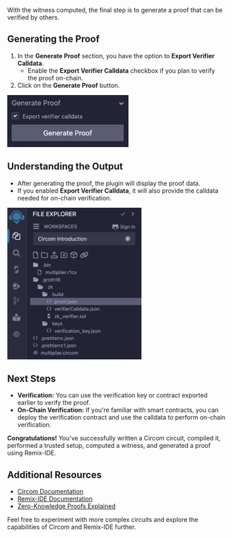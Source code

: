 With the witness computed, the final step is to generate a proof that can be verified by others.

## Generating the Proof

1. In the **Generate Proof** section, you have the option to **Export Verifier Calldata**.
    - Enable the **Export Verifier Calldata** checkbox if you plan to verify the proof on-chain.
2. Click on the **Generate Proof** button.

<img src="https://raw.githubusercontent.com/ethereum/remix-workshops/master/CircomIntro/step-7/images/generate_proof.png" alt="generate-proof" width=280 height=120>

## Understanding the Output

 - After generating the proof, the plugin will display the proof data.
 - If you enabled **Export Verifier Calldata**, it will also provide the calldata needed for on-chain verification.

<img src="https://raw.githubusercontent.com/ethereum/remix-workshops/master/CircomIntro/step-7/images/proof_generated.png" alt="proof-generated" width=310 height=350>

## Next Steps

 - **Verification:** You can use the verification key or contract exported earlier to verify the proof.
 - **On-Chain Verification:** If you're familiar with smart contracts, you can deploy the verification contract and use the calldata to perform on-chain verification.

**Congratulations!** You've successfully written a Circom circuit, compiled it, performed a trusted setup, computed a witness, and generated a proof using Remix-IDE.

## Additional Resources

 - [Circom Documentation](https://docs.circom.io/)
 - [Remix-IDE Documentation](https://remix-ide.readthedocs.io/)
 - [Zero-Knowledge Proofs Explained](https://zkproof.org/)

Feel free to experiment with more complex circuits and explore the capabilities of Circom and Remix-IDE further.
